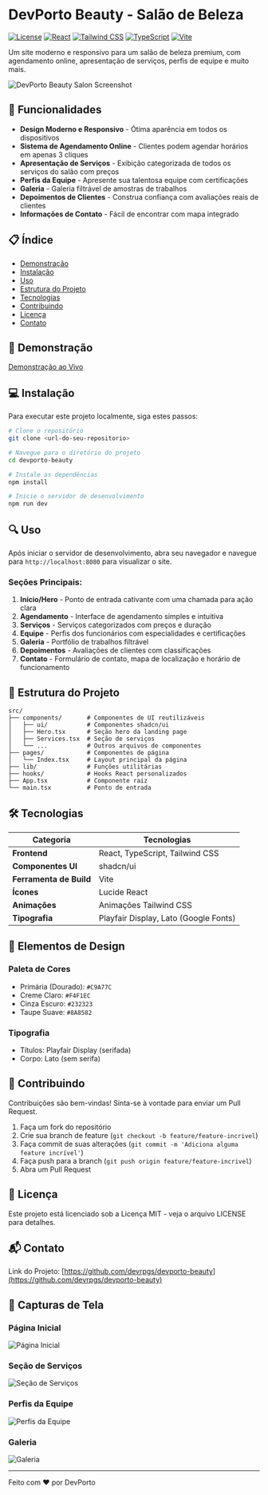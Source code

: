 # DevPorto Beauty - Salão de Beleza

[![License](https://img.shields.io/badge/license-MIT-blue.svg)](LICENSE)
[![React](https://img.shields.io/badge/React-18.3.1-blue.svg)](https://reactjs.org/)
[![Tailwind CSS](https://img.shields.io/badge/Tailwind_CSS-3.4.0-38B2AC.svg)](https://tailwindcss.com/)
[![TypeScript](https://img.shields.io/badge/TypeScript-5.0.0+-007ACC.svg)](https://www.typescriptlang.org/)
[![Vite](https://img.shields.io/badge/Vite-5.0.0+-646CFF.svg)](https://vitejs.dev/)

Um site moderno e responsivo para um salão de beleza premium, com agendamento online, apresentação de serviços, perfis de equipe e muito mais.

![DevPorto Beauty Salon Screenshot](/public/screenshots/home.png)

## 🌟 Funcionalidades

- **Design Moderno e Responsivo** - Ótima aparência em todos os dispositivos
- **Sistema de Agendamento Online** - Clientes podem agendar horários em apenas 3 cliques
- **Apresentação de Serviços** - Exibição categorizada de todos os serviços do salão com preços
- **Perfis da Equipe** - Apresente sua talentosa equipe com certificações
- **Galeria** - Galeria filtrável de amostras de trabalhos
- **Depoimentos de Clientes** - Construa confiança com avaliações reais de clientes
- **Informações de Contato** - Fácil de encontrar com mapa integrado

## 📋 Índice

- [Demonstração](#demonstração)
- [Instalação](#instalação)
- [Uso](#uso)
- [Estrutura do Projeto](#estrutura-do-projeto)
- [Tecnologias](#tecnologias)
- [Contribuindo](#contribuindo)
- [Licença](#licença)
- [Contato](#contato)

## 🚀 Demonstração

[Demonstração ao Vivo](https://devporto-beauty.vercel.app/)

## 💻 Instalação

Para executar este projeto localmente, siga estes passos:

```bash
# Clone o repositório
git clone <url-do-seu-repositorio>

# Navegue para o diretório do projeto
cd devporto-beauty

# Instale as dependências
npm install

# Inicie o servidor de desenvolvimento
npm run dev
```

## 🔍 Uso

Após iniciar o servidor de desenvolvimento, abra seu navegador e navegue para `http://localhost:8080` para visualizar o site.

### Seções Principais:

1. **Início/Hero** - Ponto de entrada cativante com uma chamada para ação clara
2. **Agendamento** - Interface de agendamento simples e intuitiva
3. **Serviços** - Serviços categorizados com preços e duração
4. **Equipe** - Perfis dos funcionários com especialidades e certificações
5. **Galeria** - Portfólio de trabalhos filtrável
6. **Depoimentos** - Avaliações de clientes com classificações
7. **Contato** - Formulário de contato, mapa de localização e horário de funcionamento

## 📁 Estrutura do Projeto

```
src/
├── components/       # Componentes de UI reutilizáveis
│   ├── ui/           # Componentes shadcn/ui
│   ├── Hero.tsx      # Seção hero da landing page
│   ├── Services.tsx  # Seção de serviços
│   └── ...           # Outros arquivos de componentes
├── pages/            # Componentes de página
│   └── Index.tsx     # Layout principal da página
├── lib/              # Funções utilitárias
├── hooks/            # Hooks React personalizados
├── App.tsx           # Componente raiz
└── main.tsx          # Ponto de entrada
```

## 🛠️ Tecnologias

| Categoria         | Tecnologias                                        |
|-------------------|-----------------------------------------------------|
| **Frontend**      | React, TypeScript, Tailwind CSS                     |
| **Componentes UI**| shadcn/ui                                           |
| **Ferramenta de Build** | Vite                                                |
| **Ícones**        | Lucide React                                        |
| **Animações**     | Animações Tailwind CSS                              |
| **Tipografia**    | Playfair Display, Lato (Google Fonts)               |

## 🎨 Elementos de Design

### Paleta de Cores

- Primária (Dourado): `#C9A77C`
- Creme Claro: `#F4F1EC`
- Cinza Escuro: `#232323`
- Taupe Suave: `#8A8582`

### Tipografia

- Títulos: Playfair Display (serifada)
- Corpo: Lato (sem serifa)

## 🤝 Contribuindo

Contribuições são bem-vindas! Sinta-se à vontade para enviar um Pull Request.

1. Faça um fork do repositório
2. Crie sua branch de feature (`git checkout -b feature/feature-incrivel`)
3. Faça commit de suas alterações (`git commit -m 'Adiciona alguma feature incrível'`)
4. Faça push para a branch (`git push origin feature/feature-incrivel`)
5. Abra um Pull Request

## 📄 Licença

Este projeto está licenciado sob a Licença MIT - veja o arquivo LICENSE para detalhes.

## 📬 Contato

Link do Projeto: [https://github.com/devrpgs/devporto-beauty](https://github.com/devrpgs/devporto-beauty)

## 📸 Capturas de Tela

### Página Inicial
![Página Inicial](/public/screenshots/home.png)

### Seção de Serviços
![Seção de Serviços](public/screenshots/servicos.png)

### Perfis da Equipe
![Perfis da Equipe](/public/screenshots/equipe.png)

### Galeria
![Galeria](public/screenshots/galeria.png)

---

Feito com ❤️ por DevPorto
